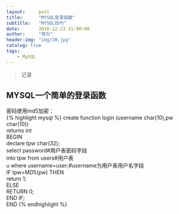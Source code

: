 ```yaml
---
layout:     post
title:      "MYSQL登录函数"
subtitle:   "MYSQL技巧"
date:       2016-12-23 11:00:00
author:     "蒋为"
header-img: "img/20.jpg"
catalog: true
tags:
    - MySQL
---
```

>记录


## MYSQL一个简单的登录函数
密码使用md5加密：<br>
{% highlight mysql %}
create function login (username char(10),pw char(10)) <br>
    	returns int <br>
    	BEGIN <br>
	declare tpw char(32); <br>
	select password#用户表密码字段 <br>
	into tpw from users#用户表 <br>
	u where username=user;#username为用户表用户名字段 <br>
	IF tpw=MD5(pw) THEN <br>
	return 1; <br>
	ELSE <br> 
	RETURN 0; <br>
END IF; <br>
END
{% endhighlight %}